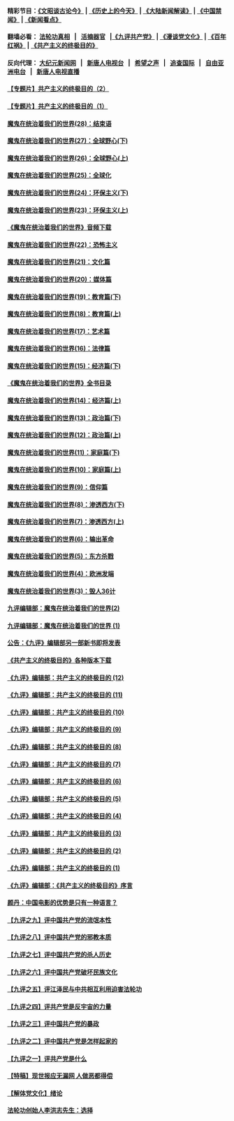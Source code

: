 #### 精彩节目：[《文昭谈古论今》](http://155.138.205.71/wenzhao) | [《历史上的今天》](http://155.138.205.71/today-in-history) | [《大陆新闻解读》](http://155.138.205.71/ntdtv-comedy) | [《中国禁闻》](http://155.138.205.71/ntdtv-news) | [《新闻看点》](http://155.138.205.71/news-insight) 

 #### 翻墙必看： [法轮功真相](http://155.138.205.71:10000/videos/truth.html) &nbsp;&nbsp;|&nbsp;&nbsp; [活摘器官](http://155.138.205.71:10000/videos/res/Organs/) &nbsp;&nbsp;|[《九评共产党》](http://155.138.205.71:10000/videos/jiuping) | [《漫谈党文化》](http://155.138.205.71:10000/videos/mtdwh) | [《百年红祸》](http://155.138.205.71:10000/videos/bnhh) | [《共产主义的终极目的》](http://155.138.205.71:10000/videos/res/zjmd) 

 #### 反向代理： [大纪元新闻网](http://155.138.205.71:10080/) &nbsp;&nbsp;|&nbsp;&nbsp; [新唐人电视台](http://155.138.205.71:8000/) &nbsp;&nbsp;|&nbsp;&nbsp; [希望之声](http://155.138.205.71:8200/) &nbsp;&nbsp;|&nbsp;&nbsp; [追查国际](http://155.138.205.71:10010/) &nbsp;&nbsp;|&nbsp;&nbsp; [自由亚洲电台](http://155.138.205.71:9800/) &nbsp;&nbsp;|&nbsp;&nbsp; [新唐人电视直播](http://155.138.205.71/) 

#### [【专题片】共产主义的终极目的（2）](../pages/nsc422/n11061941.md?t=02280336) 

#### [【专题片】共产主义的终极目的（1）](../pages/nsc422/n11047728.md?t=02280336) 

#### [魔鬼在统治着我们的世界(28)：结束语](../pages/nsc422/n10936246.md?t=02280336) 

#### [魔鬼在统治着我们的世界(27)：全球野心(下)](../pages/nsc422/n10928319.md?t=02280336) 

#### [魔鬼在统治着我们的世界(26)：全球野心(上)](../pages/nsc422/n10900318.md?t=02280336) 

#### [魔鬼在统治着我们的世界(25)：全球化](../pages/nsc422/n10788205.md?t=02280336) 

#### [魔鬼在统治着我们的世界(24)：环保主义(下)](../pages/nsc422/n10695307.md?t=02280336) 

#### [魔鬼在统治着我们的世界(23)：环保主义(上)](../pages/nsc422/n10688613.md?t=02280336) 

#### [《魔鬼在统治着我们的世界》音频下载](../pages/nsc422/n10635553.md?t=02280336) 

#### [魔鬼在统治着我们的世界(22)：恐怖主义](../pages/nsc422/n10614727.md?t=02280336) 

#### [魔鬼在统治着我们的世界(21)：文化篇](../pages/nsc422/n10597706.md?t=02280336) 

#### [魔鬼在统治着我们的世界(20)：媒体篇](../pages/nsc422/n10586579.md?t=02280336) 

#### [魔鬼在统治着我们的世界(19)：教育篇(下)](../pages/nsc422/n10564808.md?t=02280336) 

#### [魔鬼在统治着我们的世界(18)：教育篇(上)](../pages/nsc422/n10526970.md?t=02280336) 

#### [魔鬼在统治着我们的世界(17)：艺术篇](../pages/nsc422/n10499093.md?t=02280336) 

#### [魔鬼在统治着我们的世界(16)：法律篇](../pages/nsc422/n10485969.md?t=02280336) 

#### [魔鬼在统治着我们的世界(15)：经济篇(下)](../pages/nsc422/n10469975.md?t=02280336) 

#### [《魔鬼在统治着我们的世界》全书目录](../pages/nsc422/n10464261.md?t=02280336) 

#### [魔鬼在统治着我们的世界(14)：经济篇(上)](../pages/nsc422/n10457370.md?t=02280336) 

#### [魔鬼在统治着我们的世界(13)：政治篇(下)](../pages/nsc422/n10448270.md?t=02280336) 

#### [魔鬼在统治着我们的世界(12)：政治篇(上)](../pages/nsc422/n10444576.md?t=02280336) 

#### [魔鬼在统治着我们的世界(11)：家庭篇(下)](../pages/nsc422/n10440961.md?t=02280336) 

#### [魔鬼在统治着我们的世界(10)：家庭篇(上)](../pages/nsc422/n10435448.md?t=02280336) 

#### [魔鬼在统治着我们的世界(9)：信仰篇](../pages/nsc422/n10432159.md?t=02280336) 

#### [魔鬼在统治着我们的世界(8)：渗透西方(下)](../pages/nsc422/n10429603.md?t=02280336) 

#### [魔鬼在统治着我们的世界(7)：渗透西方(上)](../pages/nsc422/n10426013.md?t=02280336) 

#### [魔鬼在统治着我们的世界(6)：输出革命](../pages/nsc422/n10421536.md?t=02280336) 

#### [魔鬼在统治着我们的世界(5)：东方杀戮](../pages/nsc422/n10417707.md?t=02280336) 

#### [魔鬼在统治着我们的世界(4)：欧洲发端](../pages/nsc422/n10414890.md?t=02280336) 

#### [魔鬼在统治着我们的世界(3)：毁人36计](../pages/nsc422/n10411583.md?t=02280336) 

#### [九评编辑部：魔鬼在统治着我们的世界(2)](../pages/nsc422/n10410036.md?t=02280336) 

#### [九评编辑部：魔鬼在统治着我们的世界 (1)](../pages/nsc422/n10406825.md?t=02280336) 

#### [公告：《九评》编辑部另一部新书即将发表](../pages/nsc422/n10405104.md?t=02280336) 

#### [《共产主义的终极目的》各种版本下载](../pages/nsc422/n10022138.md?t=02280336) 

#### [《九评》编辑部：共产主义的终极目的 (12)](../pages/nsc422/n9933272.md?t=02280336) 

#### [《九评》编辑部：共产主义的终极目的 (11)](../pages/nsc422/n9924973.md?t=02280336) 

#### [《九评》编辑部：共产主义的终极目的 (10)](../pages/nsc422/n9920883.md?t=02280336) 

#### [《九评》编辑部：共产主义的终极目的 (9)](../pages/nsc422/n9916363.md?t=02280336) 

#### [《九评》编辑部：共产主义的终极目的 (8)](../pages/nsc422/n9912488.md?t=02280336) 

#### [《九评》编辑部：共产主义的终极目的 (7)](../pages/nsc422/n9901176.md?t=02280336) 

#### [《九评》编辑部：共产主义的终极目的 (6)](../pages/nsc422/n9899359.md?t=02280336) 

#### [《九评》编辑部：共产主义的终极目的 (5)](../pages/nsc422/n9893174.md?t=02280336) 

#### [《九评》编辑部：共产主义的终极目的 (4)](../pages/nsc422/n9891246.md?t=02280336) 

#### [《九评》编辑部：共产主义的终极目的 (3)](../pages/nsc422/n9879879.md?t=02280336) 

#### [《九评》编辑部：共产主义的终极目的 (2)](../pages/nsc422/n9876205.md?t=02280336) 

#### [《九评》编辑部：共产主义的终极目的 (1)](../pages/nsc422/n9865857.md?t=02280336) 

#### [《九评》编辑部：《共产主义的终极目的》序言](../pages/nsc422/n9862666.md?t=02280336) 

#### [颜丹：中国电影的优势是只有一种语言？](../pages/nsc422/n9583062.md?t=02280336) 

#### [【九评之九】评中国共产党的流氓本性](../pages/nsc422/n737542.md?t=02280336) 

#### [【九评之八】评中国共产党的邪教本质](../pages/nsc422/n735942.md?t=02280336) 

#### [【九评之七】评中国共产党的杀人历史](../pages/nsc422/n733806.md?t=02280336) 

#### [【九评之六】评中国共产党破坏民族文化](../pages/nsc422/n731667.md?t=02280336) 

#### [【九评之五】评江泽民与中共相互利用迫害法轮功](../pages/nsc422/n730058.md?t=02280336) 

#### [【九评之四】评共产党是反宇宙的力量](../pages/nsc422/n727814.md?t=02280336) 

#### [【九评之三】评中国共产党的暴政](../pages/nsc422/n725597.md?t=02280336) 

#### [【九评之二】评中国共产党是怎样起家的](../pages/nsc422/n723946.md?t=02280336) 

#### [【九评之一】评共产党是什么](../pages/nsc422/n722529.md?t=02280336) 

#### [【特稿】现世报应无漏网 人做恶都得偿](../pages/nsc422/n4215167.md?t=02280336) 

#### [【解体党文化】绪论](../pages/nsc422/n1449356.md?t=02280336) 

#### [法轮功创始人李洪志先生：选择](../pages/nsc422/n3580738.md?t=02280336) 

